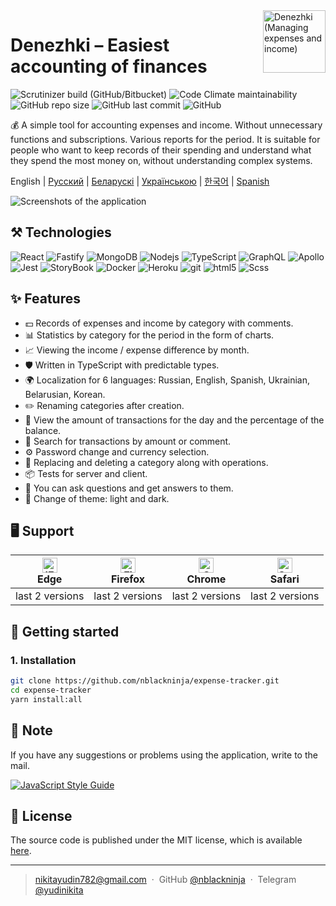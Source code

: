 <img align='right' src="https://user-images.githubusercontent.com/36636599/145850897-c920d271-caac-43d3-8fda-a9d0268df0db.png" width="100" height='100' alt='Denezhki (Managing expenses and income)'>

# Denezhki – Easiest accounting of finances

<p>
  <img alt="Scrutinizer build (GitHub/Bitbucket)" src="https://img.shields.io/scrutinizer/build/g/nblackninja/expense-tracker">
  <img alt="Code Climate maintainability" src="https://img.shields.io/codeclimate/maintainability-percentage/nblackninja/expense-tracker">
  <img alt="GitHub repo size" src="https://img.shields.io/github/repo-size/nblackninja/expense-tracker">
  <img alt="GitHub last commit" src="https://img.shields.io/github/last-commit/nblackninja/expense-tracker">
  <img alt="GitHub" src="https://img.shields.io/github/license/nblackninja/expense-tracker">
</p>

💰 A simple tool for accounting expenses and income. Without unnecessary functions and subscriptions. Various reports for the period.
It is suitable for people who want to keep records of their spending and understand what they spend the most money on, without understanding
complex systems.

English | [Русский](./README-ru.md) | [Беларускі](./README-be.md) | [Українською](./README-uk.md) | [한국어](./README-ko.md) | [Spanish](./README-es.md)

![Screenshots of the application](https://user-images.githubusercontent.com/36636599/145864310-35100d93-415c-45a4-b8f9-32595e1bf4c2.png)

## ️⚒️ Technologies

<p>
  <img alt="React" src="https://img.shields.io/badge/-React-20232A?style=flat&logo=react&logoColor=white" />
  <img alt="Fastify" src="https://img.shields.io/badge/-Fastify-404D59?style=flat&logo=fastify&logoColor=white" />
  <img alt="MongoDB" src="https://img.shields.io/badge/-MongoDB-13aa52?style=flat&logo=mongodb&logoColor=white" />
  <img alt="Nodejs" src="https://img.shields.io/badge/-Nodejs-43853d?style=flat&logo=Node.js&logoColor=white" />
  <img alt="TypeScript" src="https://img.shields.io/badge/-TypeScript-007ACC?style=flat&logo=typescript&logoColor=white" />
  <img alt="GraphQL" src="https://img.shields.io/badge/-GraphQL-E10098?style=flat&logo=graphql&logoColor=white" />
  <img alt="Apollo" src="https://img.shields.io/badge/-Apollo-311C87?style=flat&logo=apollo-graphql&logoColor=white" />
  <img alt="Jest" src="https://img.shields.io/badge/-Jest-14C531?style=flat&logo=jest&logoColor=white" />
  <img alt="StoryBook" src="https://img.shields.io/badge/-Storybook-FE4284?style=flat&logo=storybook&logoColor=white" />
  <img alt="Docker" src="https://img.shields.io/badge/-Docker-022964?style=flat&logo=docker&logoColor=white" />
  <img alt="Heroku" src="https://img.shields.io/badge/-Heroku-430098?style=flat&logo=heroku&logoColor=white" />
  <img alt="git" src="https://img.shields.io/badge/-Git-F05032?style=flat&logo=git&logoColor=white" /> 
  <img alt="html5" src="https://img.shields.io/badge/-HTML5-E34F26?style=flat&logo=html5&logoColor=white" />
  <img alt="Scss" src="https://img.shields.io/badge/-SCSS-CC6699?style=flat&logo=sass&logoColor=white" /> 
</p>

## ✨ Features

- 💵 Records of expenses and income by category with comments.
- 📊 Statistics by category for the period in the form of charts.
- 📈 Viewing the income / expense difference by month.
- 🛡 Written in TypeScript with predictable types.
- 🌍 Localization for 6 languages: Russian, English, Spanish, Ukrainian, Belarusian, Korean.
- ✏️ Renaming categories after creation.
- 🌈 View the amount of transactions for the day and the percentage of the balance.
- 🔎 Search for transactions by amount or comment.
- ⚙️ Password change and currency selection.
- 🌈 Replacing and deleting a category along with operations.
- 📦 Tests for server and client.
- 📝 You can ask questions and get answers to them.
- 🎨 Change of theme: light and dark.

## 🖥 Support

| [<img src="https://raw.githubusercontent.com/alrra/browser-logos/master/src/edge/edge_48x48.png" alt="IE / Edge" width="24px" height="24px" />](http://godban.github.io/browsers-support-badges/)<br>Edge | [<img src="https://raw.githubusercontent.com/alrra/browser-logos/master/src/firefox/firefox_48x48.png" alt="Firefox" width="24px" height="24px" />](http://godban.github.io/browsers-support-badges/)<br>Firefox | [<img src="https://raw.githubusercontent.com/alrra/browser-logos/master/src/chrome/chrome_48x48.png" alt="Chrome" width="24px" height="24px" />](http://godban.github.io/browsers-support-badges/)<br>Chrome | [<img src="https://raw.githubusercontent.com/alrra/browser-logos/master/src/safari/safari_48x48.png" alt="Safari" width="24px" height="24px" />](http://godban.github.io/browsers-support-badges/)<br>Safari |
| --- | --- | --- | --- |
| last 2 versions | last 2 versions | last 2 versions | last 2 versions |

## 📝 Getting started

### 1. Installation

```bash
git clone https://github.com/nblackninja/expense-tracker.git
cd expense-tracker
yarn install:all
```

## 💬 Note

If you have any suggestions or problems using the application, write to the
mail.

[![JavaScript Style Guide](https://cdn.rawgit.com/standard/standard/master/badge.svg)](https://github.com/standard/standard)

## 🔐 License

The source code is published under the MIT license, which is available [here](LICENSE).

---

> nikitayudin782@gmail.com &nbsp;&middot;&nbsp;
> GitHub [@nblackninja](https://github.com/с) &nbsp;&middot;&nbsp;
> Telegram [@yudinikita](https://t.me/yudinikita)
